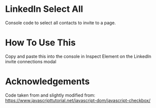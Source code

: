 # LinkedIn Select All
Console code to select all contacts to invite to a page.

# How To Use This
Copy and paste this into the console in Inspect Element on the LinkedIn invite connections modal

# Acknowledgements
Code taken from and slightly modified from: https://www.javascripttutorial.net/javascript-dom/javascript-checkbox/
